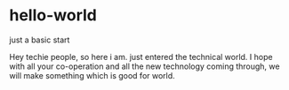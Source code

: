 # hello-world
just  a basic start

Hey techie people, so here i am.
just entered the technical world.
I hope with all your co-operation and all the new technology coming through, we will make something which is good for world.
